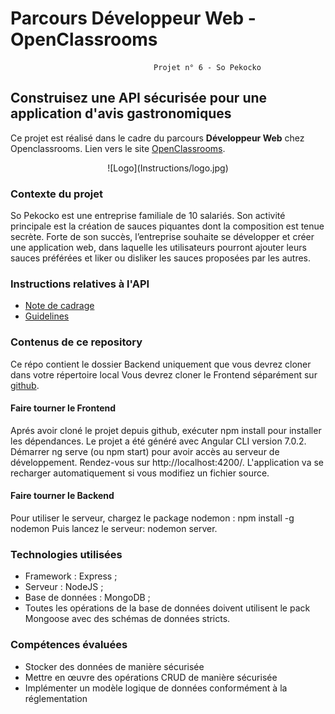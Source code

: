 # Parcours Développeur Web - OpenClassrooms  
                                    Projet n° 6 - So Pekocko
## Construisez une API sécurisée pour une application d'avis gastronomiques

Ce projet est réalisé dans le cadre du parcours **Développeur Web** chez Openclassrooms.
Lien vers le site [OpenClassrooms](https://openclassrooms.com/fr/projects/676/assignment).

<p align="center">![Logo](Instructions/logo.jpg)</p>

### Contexte du projet
So Pekocko est une entreprise familiale de 10 salariés. Son activité principale est la création de sauces piquantes dont la composition est tenue secrète. Forte de son succès, l’entreprise souhaite se développer et créer une application web, dans laquelle les utilisateurs pourront ajouter leurs sauces préférées et liker ou disliker les sauces proposées par les autres.

### Instructions relatives à l'API
* [Note de cadrage](Instructions/Cadrage.pdf)
* [Guidelines](Instructions/Guidelines.pdf)

### Contenus de ce repository
Ce répo contient le  dossier Backend uniquement que vous devrez cloner dans votre répertoire local
Vous devrez cloner le Frontend séparément sur [github](https://github.com/OpenClassrooms-Student-Center/dwj-projet6).

#### Faire tourner le Frontend
Aprés avoir cloné le projet depuis github, exécuter npm install pour installer les dépendances.
Le projet a été généré avec Angular CLI version 7.0.2.
Démarrer ng serve (ou npm start) pour avoir accès au serveur de développement. Rendez-vous sur http://localhost:4200/. L'application va se recharger automatiquement si vous modifiez un fichier source.

#### Faire tourner le Backend
Pour utiliser le serveur, chargez le package nodemon : npm install -g nodemon
Puis lancez le serveur: nodemon server.

### Technologies utilisées
* Framework : Express ;
* Serveur : NodeJS ;
* Base de données : MongoDB ;
* Toutes les opérations de la base de données doivent utilisent le pack Mongoose avec
des schémas de données stricts.

### Compétences évaluées
* Stocker des données de manière sécurisée
* Mettre en œuvre des opérations CRUD de manière sécurisée
* Implémenter un modèle logique de données conformément à la réglementation



